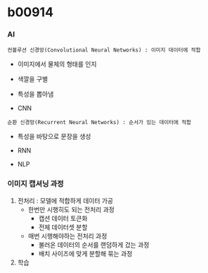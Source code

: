 # b00914

### AI

``` basic
컨볼루션 신경망(Convolutional Neural Networks) : 이미지 데이터에 적합
```

- 이미지에서 물체의 형태를 인지

- 색깔을 구별

- 특성을 뽑아냄

  

- CNN



``` basic
순환 신경망(Recurrent Neural Networks) : 순서가 있는 데이터에 적합
```

- 특성을 바탕으로 문장을 생성

  

- RNN

- NLP





### 이미지 캡셔닝 과정

1. 전처리 : 모델에 적합하게 데이터 가공
   - 한번만 시행히도 되는 전처리 과정
     - 캡션 데이터 토큰화
     - 전체 데이터셋 분할
   - 매번 시행해야하는 전처리 과정
     - 불러온 데이터의 순서를 랜덤하게 겄는 과정
     - 배치 사이즈에 맞게 분할해 묶는 과정
2. 학습 





